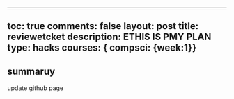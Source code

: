  ---
toc: true
comments: false
layout: post
title: reviewetcket
description: ETHIS IS PMY PLAN
type: hacks
 courses: { compsci: {week:1}}
---

## summaruy
update github page
